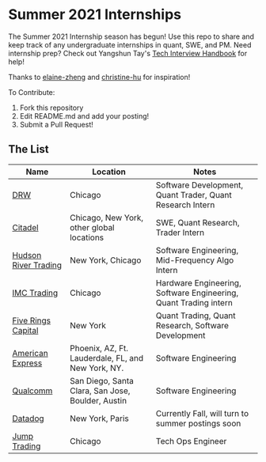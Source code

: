 # Summer 2021 Internships
The Summer 2021 Internship season has begun! Use this repo to share and keep track of any undergraduate internships in quant, SWE, and PM. Need internship prep? Check out Yangshun Tay's [Tech Interview Handbook](https://yangshun.github.io/tech-interview-handbook/) for help!

Thanks to [elaine-zheng](https://github.com/elaine-zheng/summer2020internships) and [christine-hu](https://github.com/christine-hu/summer-2019-internships) for inspiration!

To Contribute:
1. Fork this repository
2. Edit README.md and add your posting!
3. Submit a Pull Request!

## The List

| Name  |  Location |  Notes |
|---|---|-------------|
|[DRW](https://drw.com/careers/listings/?language=English&category=Campus&location=Chicago) |  Chicago | Software Development, Quant Trader, Quant Research Intern|
| [Citadel](https://www.citadel.com/careers/open-positions/positions-for-students/)| Chicago, New York, other global locations |  SWE, Quant Research, Trader Intern|
| [Hudson River Trading](https://www.hudsonrivertrading.com/careers/) | New York, Chicago | Software Engineering, Mid-Frequency Algo Intern|
| [IMC Trading](https://careers.imc.com/us/en/c/internships-jobs)| Chicago | Hardware Engineering, Software Engineering, Quant Trading intern |
|[Five Rings Capital](https://fiverings.com/apply/)| New York | Quant Trading, Quant Research, Software Development|
|[American Express](https://jobs.americanexpress.com/jobs/20001627?lang=en-us)|Phoenix, AZ, Ft. Lauderdale, FL, and New York, NY.| Software Engineering|
|[Qualcomm](https://jobs.qualcomm.com/public/jobDetails.xhtml?requisitionId=1982304)| San Diego, Santa Clara, San Jose, Boulder, Austin| Software Engineering|
|[Datadog](https://www.datadoghq.com/careers/detail/?gh_jid=1839108&gh_src=8363eca61)| New York, Paris| Currently Fall, will turn to summer postings soon |
|[Jump Trading](https://www.jumptrading.com/apply.html?gh_jid=1550536) | Chicago | Tech Ops Engineer|
